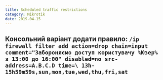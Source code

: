 ```yaml
---
title: Scheduled traffic restrictions
category: Mikrotik
date: 2019-04-15
---
```


Консольний варіант додати правило:
`/ip firewall filter
add action=drop chain=input comment="Забороняємо доступ користувачу %Юзер% з 13:00 до 16:00" disabled=no src-address=A.B.C.D time=\
13h-15h59m59s,sun,mon,tue,wed,thu,fri,sat`
-----